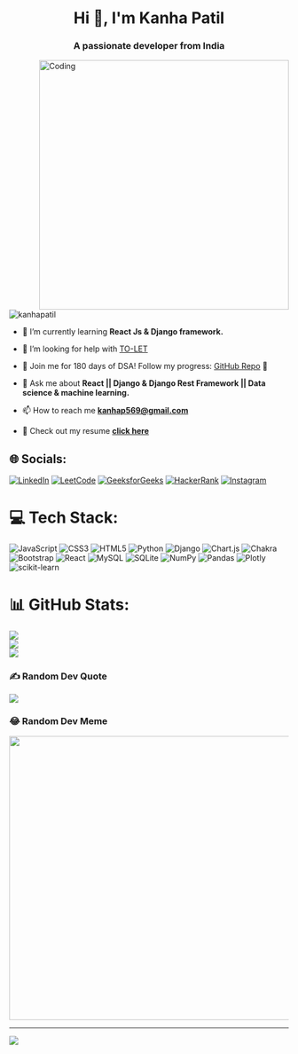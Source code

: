 
<h1 align="center">Hi 👋, I'm Kanha Patil</h1>
<h3 align="center">A passionate developer from India</h3>
<img align='right' alt='Coding' width='450' src='https://physicsgurukul.com/wp-content/uploads/2019/02/character-1.gif' />

<p align="left"> <img src="https://komarev.com/ghpvc/?username=kanhapatil&label=Profile%20views&color=0e75b6&style=flat" alt="kanhapatil" /> </p>

- 🌱 I’m currently learning **React Js & Django framework.**

- 🤝 I’m looking for help with [TO-LET](https://github.com/kanhapatil/TO-LET)

- 🎯 Join me for 180 days of DSA! Follow my progress: [GitHub Repo](https://github.com/kanhapatil/DSA-HomeWork) 🚀

- 💬 Ask me about **React || Django & Django Rest Framework || Data science & machine learning.**

- 📫 How to reach me **kanhap569@gmail.com**

- 📄 Check out my resume <span><a href="https://drive.google.com/file/d/1KZDfaSdwfp7vH3URXdjCXVEHXfwIg0A5/view?usp=sharing" target="blank"><b>click here</b></a></span>

## 🌐 Socials:
[![LinkedIn](https://img.shields.io/badge/LinkedIn-%230077B5.svg?logo=linkedin&logoColor=white)](https://linkedin.com/in/kanha-patil-969884218)
[![LeetCode](https://img.shields.io/badge/LeetCode-%23F7931E.svg?logo=LeetCode&logoColor=white)](https://leetcode.com/patilkanha404/)
[![GeeksforGeeks](https://img.shields.io/badge/GeeksforGeeks-%230077B.svg?logo=GeeksforGeeks&logoColor=white)](https://auth.geeksforgeeks.org/user/kanhap569/)
[![HackerRank](https://img.shields.io/badge/HackerRank-%230077B.svg?logo=HackerRank&logoColor=black)](https://www.hackerrank.com/kanhap569?hr_r=1)
[![Instagram](https://img.shields.io/badge/Instagram-%23E4405F.svg?logo=Instagram&logoColor=white)](https://instagram.com/k___a_n_h_a) 



# 💻 Tech Stack:
![JavaScript](https://img.shields.io/badge/javascript-%23323330.svg?style=for-the-badge&logo=javascript&logoColor=%23F7DF1E) ![CSS3](https://img.shields.io/badge/css3-%231572B6.svg?style=for-the-badge&logo=css3&logoColor=white) ![HTML5](https://img.shields.io/badge/html5-%23E34F26.svg?style=for-the-badge&logo=html5&logoColor=white) ![Python](https://img.shields.io/badge/python-3670A0?style=for-the-badge&logo=python&logoColor=ffdd54) ![Django](https://img.shields.io/badge/django-%23092E20.svg?style=for-the-badge&logo=django&logoColor=white) ![Chart.js](https://img.shields.io/badge/chart.js-F5788D.svg?style=for-the-badge&logo=chart.js&logoColor=white) ![Chakra](https://img.shields.io/badge/chakra-%234ED1C5.svg?style=for-the-badge&logo=chakraui&logoColor=white) ![Bootstrap](https://img.shields.io/badge/bootstrap-%23563D7C.svg?style=for-the-badge&logo=bootstrap&logoColor=white) ![React](https://img.shields.io/badge/react-%2320232a.svg?style=for-the-badge&logo=react&logoColor=%2361DAFB) ![MySQL](https://img.shields.io/badge/mysql-%2300f.svg?style=for-the-badge&logo=mysql&logoColor=white) ![SQLite](https://img.shields.io/badge/sqlite-%2307405e.svg?style=for-the-badge&logo=sqlite&logoColor=white) ![NumPy](https://img.shields.io/badge/numpy-%23013243.svg?style=for-the-badge&logo=numpy&logoColor=white) ![Pandas](https://img.shields.io/badge/pandas-%23150458.svg?style=for-the-badge&logo=pandas&logoColor=white) ![Plotly](https://img.shields.io/badge/Plotly-%233F4F75.svg?style=for-the-badge&logo=plotly&logoColor=white) ![scikit-learn](https://img.shields.io/badge/scikit--learn-%23F7931E.svg?style=for-the-badge&logo=scikit-learn&logoColor=white)

# 📊 GitHub Stats:
![](https://github-readme-stats.vercel.app/api?username=kanhapatil&theme=radical&hide_border=false&include_all_commits=true&count_private=true)<br/>
![](https://github-readme-streak-stats.herokuapp.com/?user=kanhapatil&theme=radical&hide_border=false)<br/>
![](https://github-readme-stats.vercel.app/api/top-langs/?username=kanhapatil&theme=radical&hide_border=false&include_all_commits=true&count_private=true&layout=compact)

### ✍️ Random Dev Quote
![](https://quotes-github-readme.vercel.app/api?type=horizontal&theme=radical)

### 😂 Random Dev Meme
<img src="https://rm.up.railway.app/" width="512px"/>

---
[![](https://visitcount.itsvg.in/api?id=kanhapatil&icon=0&color=0)](https://visitcount.itsvg.in)

<!-- Proudly created with GPRM ( https://gprm.itsvg.in ) -->
